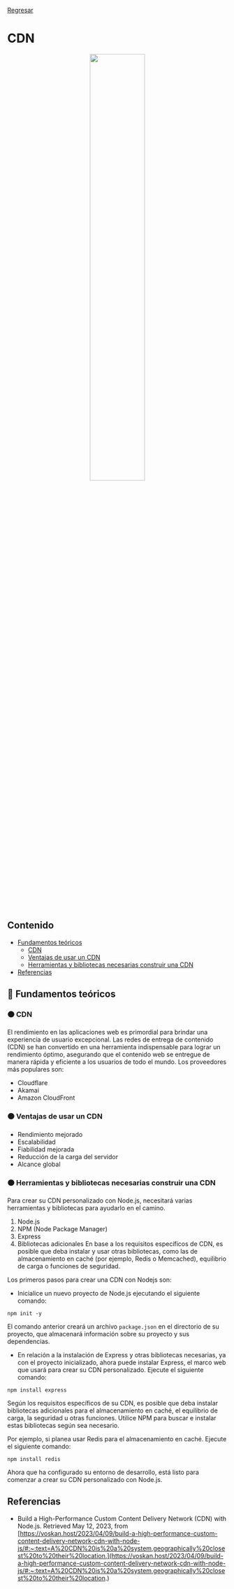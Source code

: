 [Regresar](/CodingBootcampsESPOL-FullStackDeveloper/)

# CDN

<p align="center">
<img src="https://flaviocopes.com/images/cdn/cdn-how-it-works.png" width="50%"/>
</p>

## Contenido

- [Fundamentos teóricos](#fundamentos_teoricos)
  - [CDN](#comments)
  - [Ventajas de usar un CDN](#usar)
  - [Herramientas y bibliotecas necesarias construir una CDN](#usarH)
- [Referencias](#referencias)

<a name="fundamentos_teoricos"> </a>

## 📑 Fundamentos teóricos

<a name="comments"> </a>

### 🟠 CDN

El rendimiento en las aplicaciones web es primordial para brindar una experiencia de usuario excepcional.  Las redes de entrega de contenido (CDN) se han convertido en una herramienta indispensable para lograr un rendimiento óptimo, asegurando que el contenido web se entregue de manera rápida y eficiente a los usuarios de todo el mundo. 
Los proveedores más populares son:

* Cloudflare
* Akamai
* Amazon CloudFront

<a name="usar"> </a>

### 🟠 Ventajas de usar un CDN

* Rendimiento mejorado
* Escalabilidad
* Fiabilidad mejorada
* Reducción de la carga del servidor
* Alcance global

<a name="usarH"> </a>

### 🟠 Herramientas y bibliotecas necesarias construir una CDN

Para crear su CDN personalizado con Node.js, necesitará varias herramientas y bibliotecas para ayudarlo en el camino.

1. Node.js
2. NPM (Node Package Manager)
3. Express
4. Bibliotecas adicionales
En base a los requisitos específicos de CDN, es posible que deba instalar y usar otras bibliotecas, como las de almacenamiento en caché (por ejemplo, Redis o Memcached), equilibrio de carga o funciones de seguridad.

Los primeros pasos para crear una CDN con Nodejs son:

* Inicialice un nuevo proyecto de Node.js ejecutando el siguiente comando:

```
npm init -y
```
El comando anterior creará un archivo `package.json` en el directorio de su proyecto, que almacenará información sobre su proyecto y sus dependencias.

* En relación a la instalación de Express y otras bibliotecas necesarias, ya con el proyecto inicializado, ahora puede instalar Express, el marco web que usará para crear su CDN personalizado. Ejecute el siguiente comando:

```
npm install express
```
Según los requisitos específicos de su CDN, es posible que deba instalar bibliotecas adicionales para el almacenamiento en caché, el equilibrio de carga, la seguridad u otras funciones. Utilice NPM para buscar e instalar estas bibliotecas según sea necesario.

Por ejemplo, si planea usar Redis para el almacenamiento en caché. Ejecute el siguiente comando:

```
npm install redis
```
Ahora que ha configurado su entorno de desarrollo, está listo para comenzar a crear su CDN personalizado con Node.js. 


<a name="referencias"></a>

## Referencias

* Build a High-Performance Custom Content Delivery Network (CDN) with Node.js. Retrieved May 12, 2023, from [https://voskan.host/2023/04/09/build-a-high-performance-custom-content-delivery-network-cdn-with-node-js/#:~:text=A%20CDN%20is%20a%20system,geographically%20closest%20to%20their%20location.](https://voskan.host/2023/04/09/build-a-high-performance-custom-content-delivery-network-cdn-with-node-js/#:~:text=A%20CDN%20is%20a%20system,geographically%20closest%20to%20their%20location.)